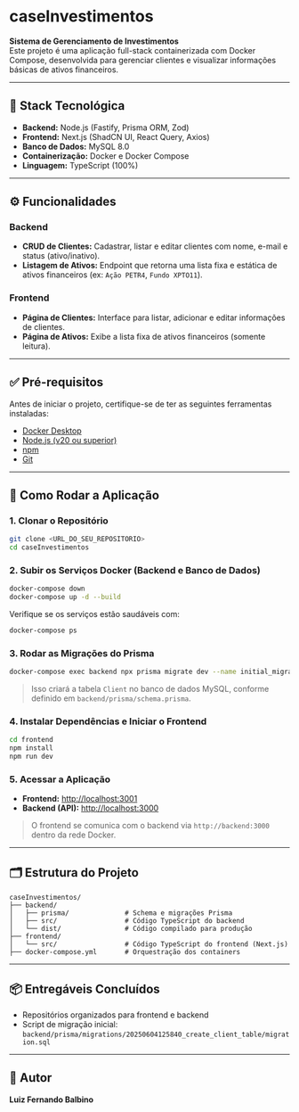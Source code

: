 # caseInvestimentos

**Sistema de Gerenciamento de Investimentos**  
Este projeto é uma aplicação full-stack containerizada com Docker Compose, desenvolvida para gerenciar clientes e visualizar informações básicas de ativos financeiros.

---

## 🧰 Stack Tecnológica

- **Backend:** Node.js (Fastify, Prisma ORM, Zod)
- **Frontend:** Next.js (ShadCN UI, React Query, Axios)
- **Banco de Dados:** MySQL 8.0
- **Containerização:** Docker e Docker Compose
- **Linguagem:** TypeScript (100%)

---

## ⚙️ Funcionalidades

### Backend
- **CRUD de Clientes:** Cadastrar, listar e editar clientes com nome, e-mail e status (ativo/inativo).
- **Listagem de Ativos:** Endpoint que retorna uma lista fixa e estática de ativos financeiros (ex: `Ação PETR4`, `Fundo XPTO11`).

### Frontend
- **Página de Clientes:** Interface para listar, adicionar e editar informações de clientes.
- **Página de Ativos:** Exibe a lista fixa de ativos financeiros (somente leitura).

---

## ✅ Pré-requisitos

Antes de iniciar o projeto, certifique-se de ter as seguintes ferramentas instaladas:

- [Docker Desktop](https://www.docker.com/products/docker-desktop/)
- [Node.js (v20 ou superior)](https://nodejs.org/)
- [npm](https://www.npmjs.com/)
- [Git](https://git-scm.com/)

---

## 🚀 Como Rodar a Aplicação

### 1. Clonar o Repositório

```bash
git clone <URL_DO_SEU_REPOSITORIO>
cd caseInvestimentos
```

### 2. Subir os Serviços Docker (Backend e Banco de Dados)

```bash
docker-compose down
docker-compose up -d --build
```

Verifique se os serviços estão saudáveis com:

```bash
docker-compose ps
```

### 3. Rodar as Migrações do Prisma

```bash
docker-compose exec backend npx prisma migrate dev --name initial_migration
```

> Isso criará a tabela `Client` no banco de dados MySQL, conforme definido em `backend/prisma/schema.prisma`.

### 4. Instalar Dependências e Iniciar o Frontend

```bash
cd frontend
npm install
npm run dev
```

### 5. Acessar a Aplicação

- **Frontend:** [http://localhost:3001](http://localhost:3001)
- **Backend (API):** [http://localhost:3000](http://localhost:3000)

> O frontend se comunica com o backend via `http://backend:3000` dentro da rede Docker.

---

## 🗂️ Estrutura do Projeto

```
caseInvestimentos/
├── backend/
│   ├── prisma/              # Schema e migrações Prisma
│   ├── src/                 # Código TypeScript do backend
│   └── dist/                # Código compilado para produção
├── frontend/
│   └── src/                 # Código TypeScript do frontend (Next.js)
├── docker-compose.yml       # Orquestração dos containers
```

---

## 📦 Entregáveis Concluídos

- Repositórios organizados para frontend e backend
- Script de migração inicial:  
  `backend/prisma/migrations/20250604125840_create_client_table/migration.sql`

---

## 👤 Autor

**Luiz Fernando Balbino**